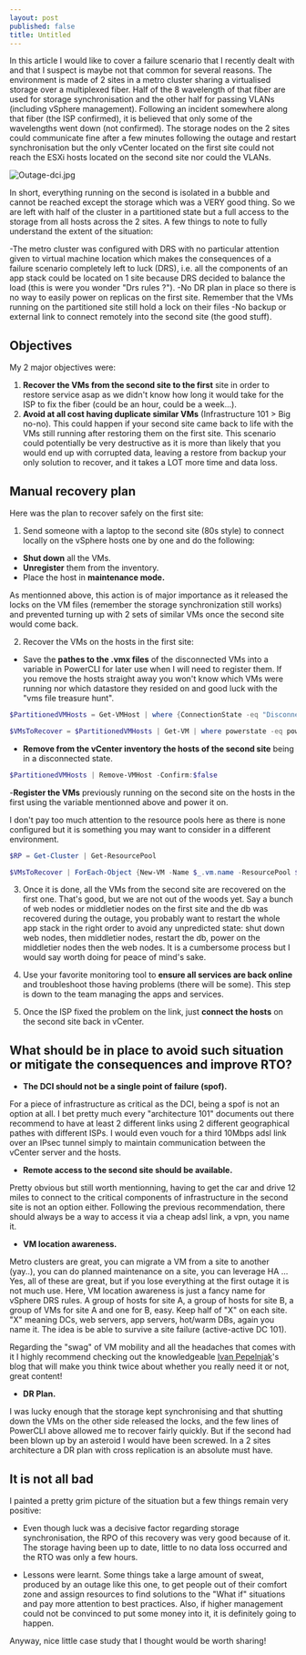 ```yaml
---
layout: post
published: false
title: Untitled
---
```

In this article I would like to cover a failure scenario that I recently dealt with and that I suspect is maybe not that common for several reasons. The environment is made of 2 sites in a metro cluster sharing a virtualised storage over a multiplexed fiber. Half of the 8 wavelength of that fiber are used for storage synchronisation and the other half for passing VLANs (including vSphere management).   Following an incident somewhere along that fiber (the ISP confirmed), it is believed that only some of the wavelengths went down (not confirmed). The storage nodes on the 2 sites could communicate fine after a few minutes following the outage and restart synchronisation but the only vCenter located on the first site could not reach the ESXi hosts located on the second site nor could the VLANs.

![Outage-dci.jpg]({{site.baseurl}}/img/Outage-ijb.jpg)

In short, everything running on the second is isolated in a bubble and cannot be reached except the storage which was a VERY good thing. So we are left with half of the cluster in a partitioned state but a full access to the storage from all hosts across the 2 sites. A few things to note to fully understand the extent of the situation:

-The metro cluster was configured with DRS with no particular attention given to virtual machine location which makes the consequences of a failure scenario completely left to luck (DRS), i.e. all the components of an app stack could be located on 1 site because DRS decided to balance the load (this is were you wonder "Drs rules ?").
-No DR plan in place so there is no way to easily power on replicas on the first site. Remember that the VMs running on the partitioned site still hold a lock on their files
-No backup or external link to connect remotely into the second site (the good stuff).

## Objectives

My 2 major objectives were:

1. **Recover the VMs from the second site to the first** site in order to restore service asap as we didn't know how long it would take for the ISP to fix the fiber (could be an hour, could be a week...).
2. **Avoid at all cost having duplicate similar VMs** (Infrastructure 101 > Big no-no). This could happen if your second site came back to life with the VMs still running after restoring them on the first site. This scenario could potentially be very destructive as it is more than likely that you would end up with corrupted data, leaving a restore from backup your only solution to recover, and it takes a LOT more time and data loss.

## Manual recovery plan

Here was the plan to recover safely on the first site:

1. Send someone with a laptop to the second site (80s style) to connect locally on the vSphere hosts one by one and do the following:

- **Shut down** all the VMs.
- **Unregister** them from the inventory.
- Place the host in **maintenance mode.**

As mentionned above, this action is of major importance as it released the locks on the VM files (remember the storage synchronization still works) and prevented turning up with 2 sets of similar VMs once the second site would come back.

2. Recover the VMs on the hosts in the first site:

- Save the **pathes to the .vmx files** of the disconnected VMs into a variable in PowerCLI for later use when I will need to register them. If you remove the hosts straight away you won't know which VMs were running nor which datastore they resided on and good luck with the "vms file treasure hunt".

```Powershell
$PartitionedVMHosts = Get-VMHost | where {ConnectionState -eq "Disconnected" -or ConnectionState -eq "NotResponding"}

$VMsToRecover = $PartitionedVMHosts | Get-VM | where powerstate -eq poweredon | select @(l="VM";e={$_}),@(l="Folder";e={$_ | Get-Folder})
```

- **Remove from the vCenter inventory the hosts of the second site** being in a disconnected state.

```Powershell
$PartitionedVMHosts | Remove-VMHost -Confirm:$false
```

-**Register the VMs** previously running on the second site on the hosts in the first using the variable mentionned above and power it on.

I don't pay too much attention to the resource pools here as there is none configured but it is something you may want to consider in a different environment.

```Powershell
$RP = Get-Cluster | Get-ResourcePool

$VMsToRecover | ForEach-Object {New-VM -Name $_.vm.name -ResourcePool $RP -VMFilePath $_.VM.extensiondata.config.files.vmpathname -location $_.folder.name | Start-VM -Confirm:$false}
```

3. Once it is done, all the VMs from the second site are recovered on the first one. That's good, but we  are not out of the woods yet. Say a bunch of web nodes or middletier nodes on the first site and the db was recovered during the outage, you probably want to restart the whole app stack in the right order to avoid any unpredicted state: shut down web nodes, then middletier nodes, restart the db, power on the middletier nodes then the web nodes. It is a cumbersome process but I would say worth doing for peace of mind's sake.

4. Use your favorite monitoring tool to **ensure all services are back online** and troubleshoot those having problems (there will be some). This step is down to the team managing the apps and services.

5. Once the ISP fixed the problem on the link, just **connect the hosts** on the second site back in vCenter.

## What should be in place to avoid such situation or mitigate the consequences and improve RTO?

- **The DCI should not be a single point of failure (spof).**

For a piece of infrastructure as critical as the DCI, being a spof is not an option at all. I bet pretty much every "architecture 101" documents out there recommend to have at least 2 different links using 2 different geographical pathes with different ISPs. I would even vouch for a third 10Mbps adsl link over an IPsec tunnel simply to maintain communication between the vCenter server and the hosts.

- **Remote access to the second site should be available.**

Pretty obvious but still worth mentionning, having to get the car and drive 12 miles to connect to the critical components of infrastructure in the second site is not an option either. Following the previous recommendation, there should always be a way to access it via a cheap adsl link, a vpn, you name it.

- **VM location awareness.**

Metro clusters are great, you can migrate a VM from a site to another (yay..), you can do planned maintenance on a site, you can leverage HA ... Yes, all of these are great, but if you lose everything at the first outage it is not much use. Here, VM location awareness is just a fancy name for vSphere DRS rules. A group of hosts for site A, a group of hosts for site B, a group of VMs for site A and one for B, easy. Keep half of "X" on each site. "X" meaning DCs, web servers, app servers, hot/warm DBs, again you name it. The idea is be able to survive a site failure (active-active DC 101).

Regarding the "swag" of VM mobility and all the headaches that comes with it I highly recommend checking  out the knowledgeable [Ivan Pepelnjak](https://blog.ipspace.net/)'s blog that will make you think twice about whether you really need it or not, great content!

- **DR Plan.**

I was lucky enough that the storage kept synchronising and that shutting down the VMs on the other side released the locks, and the few lines of PowerCLI above allowed me to recover fairly quickly. But if the second had been blown up by an asteroid I would have been screwed. In a 2 sites architecture a DR plan with cross replication is an absolute must have.

## It is not all bad

I painted a pretty grim picture of the situation but a few things remain very positive:

- Even though luck was a decisive factor regarding storage synchronisation, the RPO of this recovery was very good because of it. The storage having been up to date, little to no data loss occurred and the RTO was only a few hours.

- Lessons were learnt. Some things take a large amount of sweat, produced by an outage like this one, to get people out of their comfort zone and assign resources to find solutions to the "What if" situations and pay more attention to best practices. Also, if higher management could not be convinced to put some money into it, it is definitely going to happen.

Anyway, nice little case study that I thought would be worth sharing!